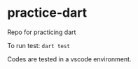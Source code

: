 # practice-dart
Repo for practicing dart


To run test:
`dart test`

Codes are tested in a vscode environment.
